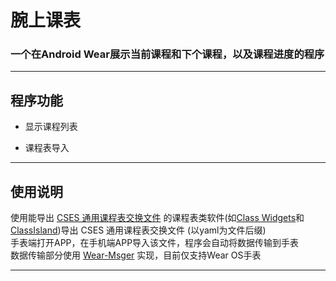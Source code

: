 # 腕上课表
### 一个在Android Wear展示当前课程和下个课程，以及课程进度的程序
***
## 程序功能

[//]: # (- 显示当前课程)

[//]: # (- 显示下个课程)

[//]: # (- 显示课程进度)
- 显示课程列表

[//]: # (- [ ] 编辑课程表)

- 课程表导入

[//]: # (- [x] 程序开机启动)

[//]: # (- [x] 程序窗口置顶)

[//]: # (- [x] 程序窗口拖动控制)

[//]: # (- [x] 多语言支持&#40;目前仅支持中文、英文&#41;)

[//]: # (- [x] 深色模式支持)

[//]: # (- [x] 记忆窗口位置大小)
***
## 使用说明
使用能导出 [CSES 通用课程表交换文件](https://github.com/SmartTeachCN/CSES) 的课程表类软件(如[Class Widgets](https://classwidgets.rinlit.cn/zh/)和[ClassIsland](https://classisland.tech/))导出 CSES 通用课程表交换文件 (以yaml为文件后缀)<br>
手表端打开APP，在手机端APP导入该文件，程序会自动将数据传输到手表<br>
数据传输部分使用 [Wear-Msger](https://github.com/ichenhe/Wear-Msger) 实现，目前仅支持Wear OS手表
***
